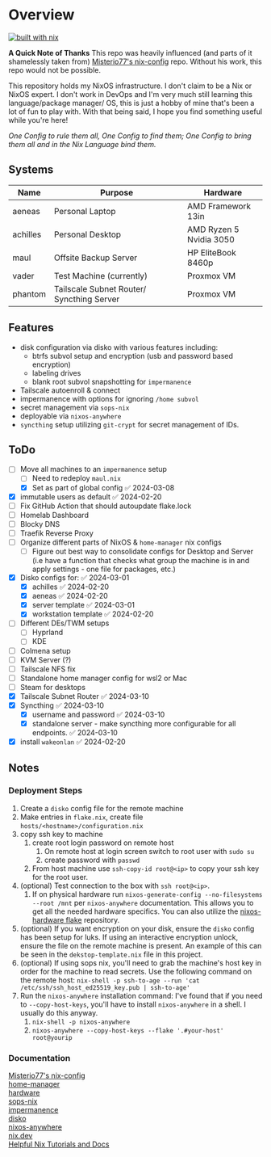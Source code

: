 # Overview
[![built with nix](https://builtwithnix.org/badge.svg)](https://builtwithnix.org)

**A Quick Note of Thanks**
This repo was heavily influenced (and parts of it shamelessly taken from) [Misterio77's nix-config](https://github.com/Misterio77/nix-config) repo. Without his work, this repo would not be possible. 

This repository holds my NixOS infrastructure. I don't claim to be a Nix or NixOS expert. I don't work in DevOps and I'm very much still learning this language/package manager/ OS, this is just a hobby of mine that's been a lot of fun to play with.  With that being said, I hope you find something useful while you're here!

_One Config to rule them all, One Config to find them; One Config to bring them all and in the Nix Language bind them._

## Systems

| **Name** | Purpose                  					| Hardware                    |
| -------- | ------------------------------------------ | --------------------------- |
| aeneas   | Personal Laptop          					| AMD Framework 13in          |
| achilles | Personal Desktop         					| AMD Ryzen 5 <br>Nvidia 3050 |
| maul     | Offsite Backup Server    					| HP EliteBook 8460p          |
| vader    | Test Machine (currently) 					| Proxmox VM                  |
| phantom  | Tailscale Subnet Router/ Syncthing Server  | Proxmox VM                  |

## Features

- disk configuration via disko with various features including:
	- btrfs subvol setup and encryption (usb and password based encryption)
	- labeling drives
	- blank root subvol snapshotting for `impermanence`
- Tailscale autoenroll & connect
- impermanence with options for ignoring `/home subvol`
- secret management via `sops-nix`
- deployable via `nixos-anywhere`
- `syncthing` setup utilizing `git-crypt` for secret management of IDs.

##  ToDo
- [ ] Move all machines to an `impermanence` setup
	- [ ] Need to redeploy `maul.nix`
 	- [x] Set as part of global config ✅ 2024-03-08
- [x] immutable users as default ✅ 2024-02-20
- [ ] Fix GitHub Action that should autoupdate flake.lock
- [ ] Homelab Dashboard
- [ ] Blocky DNS
- [ ] Traefik Reverse Proxy
- [ ] Organize different parts of NixOS & `home-manager` nix configs
	- [ ] Figure out best way to consolidate configs for Desktop and Server (i.e have a function that checks what group the machine is in and apply settings - one file for packages, etc.)
- [x] Disko configs for: ✅ 2024-03-01
	- [x] achilles ✅ 2024-02-20
	- [x] aeneas ✅ 2024-02-20
	- [x] server template ✅ 2024-03-01
	- [x] workstation template ✅ 2024-02-20
- [ ] Different DEs/TWM setups
	- [ ] Hyprland
	- [ ] KDE
- [ ] Colmena setup
- [ ] KVM Server (?)
- [ ] Tailscale NFS fix
- [ ] Standalone home manager config for wsl2 or Mac
- [ ] Steam for desktops
- [x] Tailscale Subnet Router ✅ 2024-03-10
- [x] Syncthing ✅ 2024-03-10
	- [x] username and password ✅ 2024-03-10
	- [x] standalone server - make syncthing more configurable for all endpoints. ✅ 2024-03-10
- [x] install `wakeonlan` ✅ 2024-02-20

## Notes

### Deployment Steps
1. Create a `disko` config file for the remote machine
2. Make entries in `flake.nix`, create file `hosts/<hostname>/configuration.nix`
3. copy ssh key to machine
	1. create root login password on remote host
		1. On remote host at login screen switch to root user with `sudo su`
		2. create password with `passwd`
	2. From host machine use `ssh-copy-id root@<ip>` to copy your ssh key for the root user.
4. (optional) Test connection to the box with `ssh root@<ip>`. 
	1. If on physical hardware run `nixos-generate-config --no-filesystems --root /mnt` per `nixos-anywhere` documentation. This allows you to get all the needed hardware specifics. You can also utilize the [nixos-hardware flake](https://github.com/NixOS/nixos-hardware) repository.
5. (optional) If you want encryption on your disk, ensure the `disko` config has been setup for luks. If using an interactive encryption unlock, ensure the file on the remote machine is present. An example of this can be seen in the `dekstop-template.nix` file in this project. 
6. (optional) If using sops nix, you'll need to grab the machine's host key in order for the machine to read secrets. Use the following command on the remote host:
	`nix-shell -p ssh-to-age --run 'cat /etc/ssh/ssh_host_ed25519_key.pub | ssh-to-age'`
7. Run the `nixos-anywhere` installation command:
	I've found that if you need to `--copy-host-keys`, you'll have to install `nixos-anywhere` in a shell. I usually do this anyway.
	1. `nix-shell -p nixos-anywhere`
	2. `nixos-anywhere --copy-host-keys --flake '.#your-host' root@yourip`

### Documentation

[Misterio77's nix-config](https://github.com/Misterio77/nix-config) <br>
[home-manager](https://github.com/nix-community/home-manager) <br>
[hardware](https://github.com/NixOS/nixos-hardware) <br>
[sops-nix](https://github.com/Mic92/sops-nix) <br>
[impermanence](https://github.com/nix-community/impermanence) <br>
[disko](https://github.com/nix-community/disko) <br>
[nixos-anywhere](https://github.com/nix-community/nixos-anywhere) <br>
[nix.dev](https://nix.dev/index.html) <br>
[Helpful Nix Tutorials and Docs](https://nixos-and-flakes.thiscute.world/) <br>
